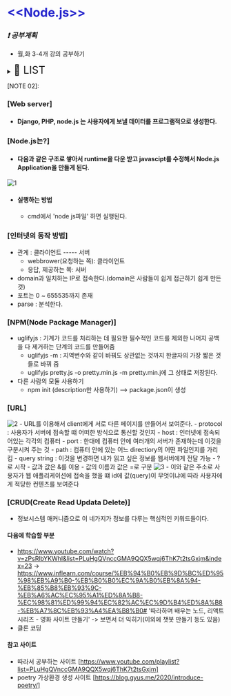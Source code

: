 # <font color="#2828CD"> __<<Node.js>>__ </font>

### _❗ 공부계획_
- 월,화 3-4개 강의 공부하기

<details>
 ## <summary> <font size="5"> 📔 LIST </font> </summary>

### 00. Section 00 [NOTE 00]
    01. 수업 소개
    02. 수업의 목적
### 01. Section 01
    03. 설치
### 02. Section 02 [NOTE 02]
    04. 공부방법
    05. Node.js로 웹서버 만들기
    06. URL의 이해
    07. URL을 통해서 입력된 값 사용하기
    08. App 제작 - 동적인 웹페이지 만들기
    09. Node.js의 파일 읽기 가능
    10. App 제작 - 파일을 이용해 본문 구현
    11. Node JS 콘솔에서의 입력값
    12. Not found 구현
    13. 홈페이지 구현
    14. Node.js에서 파일목록 알아내기

03. Section 03
04. Section 04
05. Section 05
06. Section 06
07. Section 07
08. Section 08
<div markdown="1">
</div>
</details>

[NOTE 00]: URL
[NOTE 02]: 
### [Web server]
- #### Django, PHP, node.js 는 사용자에게 보낼 데이터를 프로그램적으로 생성한다.

### [Node.js는?]
- #### 다음과 같은 구조로 쌓아서 runtime을 다운 받고 javascipt를 수정해서 Node.js Application을 만들게 된다.
<img src = "img\node.js-1.png"  alt = "1">

- #### 실행하는 방법
    - cmd에서 'node js파일' 하면 실행된다.

### [인터넷의 동작 방법]
- 관계 : 클라이언트 ----- 서버
    - webbrower(요청하는 쪽):  클라이언트
    - 응답, 제공하는 쪽:  서버
- domain과 일치하는 IP로 접속한다.(domain은 사람들이 쉽게 접근하기 쉽게 만든 것)
- 포트는 0 ~ 655535까지 존재
- parse : 분석한다.

### [NPM(Node Package Manager)]
- uglifyjs : 기계가 코드를 처리하는 데 필요한 필수적인 코드를 제외한 나머지 공백을 다 제거하는 단계의 코드를 만들어줌
    - uglifyjs -m : 지역변수와 같이 바꿔도 상관없는 것까지 한글자의 가장 짧은 것들로 바꿔 줌
    - uglifyjs pretty.js -o pretty.min.js -m
    pretty.min.j에 그 상태로 저장된다.
- 다른 사람의 모듈 사용하기
    - npm init (description만 사용하기) --> package.json이 생성

### [URL] 
<img src = "img\URL.png"  alt = "2">
- URL를 이용해서 client에게 서로 다른 페이지를 만들어서 보여준다.
    - protocol : 사용자가 서버에 접속할 떄 어떠한 방식으로 통신할 것인지
    - host : 인터넷에 접속되어있는 각각의 컴퓨터
    - port : 한대에 컴퓨터 안에 여러개의 서버가 존재하는데 이것을 구분시켜 주는 것 
    - path : 컴퓨터 안에 있는 어느 directiory의 어떤 파일인지를 가리 킴
    - query string : 이것을 변경하면 내가 읽고 싶은 정보를 웹서버에게 전달 가능
        - ?로 시작
        - 값과 값은 &를 이용
        - 값의 이름과 값은 =로 구분
    <img src = "img\query.png"  alt = "3">
    - 이와 같은 주소로 사용자가 웹 애플리케이션에 접속을 했을 떄 id에 값(query)이 무엇이냐에 따라 사용자에게 적당한 컨텐츠를 보여준다

### [CRUD(Create Read Updata Delete)]
- 정보시스템 매커니즘으로 이 네가지가 정보를 다루는 핵심적인 키워드들이다.

#### 다음에 학습할 부분
- https://www.youtube.com/watch?v=zPsRlbYKWhI&list=PLuHgQVnccGMA9QQX5wqj6ThK7t2tsGxjm&index=23
-> https://www.inflearn.com/course/%EB%94%B0%EB%9D%BC%ED%95%98%EB%A9%B0-%EB%B0%B0%EC%9A%B0%EB%8A%94-%EB%85%B8%EB%93%9C-%EB%A6%AC%EC%95%A1%ED%8A%B8-%EC%98%81%ED%99%94%EC%82%AC%EC%9D%B4%ED%8A%B8-%EB%A7%8C%EB%93%A4%EA%B8%B0#
'따라하며 배우는 노드, 리액트 시리즈 - 영화 사이트 만들기' -> 보면서 더 익히기(이외에 챗봇 만들기 등도 있음)
- 클론 코딩
#### 참고 사이트
- 따라서 공부하는 사이트 [https://www.youtube.com/playlist?list=PLuHgQVnccGMA9QQX5wqj6ThK7t2tsGxjm]
- poetry 가상환경 생성 사이트 [https://blog.gyus.me/2020/introduce-poetry/]
